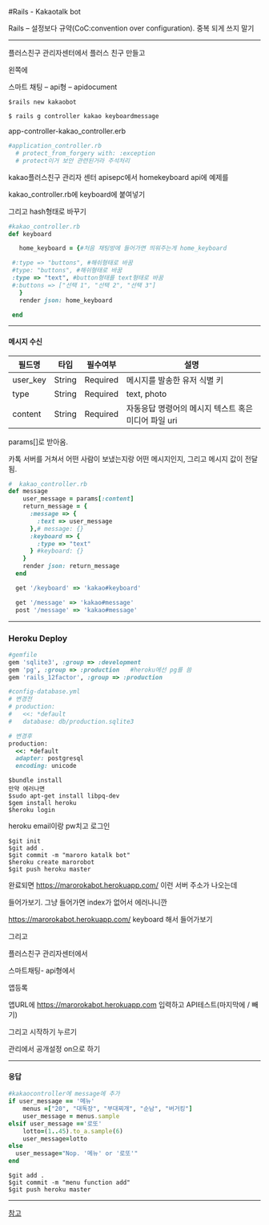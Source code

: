 #Rails - Kakaotalk bot

Rails – 설정보다 규약(CoC:convention over configuration). 중복 되게 쓰지 말기

---

 

플러스친구 관리자센터에서 플러스 친구 만들고

왼쪽에

스마트 채팅 – api형 – apidocument 

```console
$rails new kakaobot

$ rails g controller kakao keyboardmessage
```

app-controller-kakao_controller.erb

```ruby
#application_controller.rb   
  # protect_from_forgery with: :exception
  # protect이거 보안 관련된거라 주석처리
```



 

kakao플러스친구 관리자 센터 apisepc에서 homekeyboard api에 예제를

kakao_controller.rb에 keyboard에 붙여넣기

그리고 hash형태로 바꾸기 

 ```ruby 
#kakao_controller.rb
def keyboard

    home_keyboard = {#처음 채팅방에 들어가면 띄워주는게 home_keyboard

  #:type => "buttons", #해쉬형태로 바꿈
  #type: "buttons", #해쉬형태로 바꿈
  :type => "text", #button형태를 text형태로 바꿈
  #:buttons => ["선택 1", "선택 2", "선택 3"]
    }
    render json: home_keyboard

  end

 ```

---

#### 메시지 수신

| 필드명      | 타입     | 필수여부     | 설명                              |
| -------- | ------ | -------- | ------------------------------- |
| user_key | String | Required | 메시지를 발송한 유저 식별 키                |
| type     | String | Required | text, photo                     |
| content  | String | Required | 자동응답 명령어의 메시지 텍스트 혹은 미디어 파일 uri |

params[]로 받아옴. 

카톡 서버를 거쳐서 어떤 사람이 보냈는지랑 어떤 메시지인지, 그리고 메시지 값이 전달됨.

```ruby
#  kakao_controller.rb
def message
    user_message = params[:content]
    return_message = {
      :message => {
        :text => user_message
      },# message: {}
      :keyboard => {
        :type => "text"
      } #keyboard: {}
    }
    render json: return_message
  end
```

```ruby
  get '/keyboard' => 'kakao#keyboard'

  get '/message' => 'kakao#message'
  post '/message' => 'kakao#message'
```

---

### Heroku Deploy

```ruby
#gemfile
gem 'sqlite3', :group => :development
gem 'pg', :group => :production   #heroku에선 pg를 씀
gem 'rails_12factor', :group => :production
```

```ruby
#config-database.yml
# 변경전
# production:
#   <<: *default
#   database: db/production.sqlite3

# 변경후
production:
  <<: *default
  adapter: postgresql
  encoding: unicode

```



```console
$bundle install
만약 에러나면
$sudo apt-get install libpq-dev
$gem install heroku
$heroku login
```

heroku email이랑 pw치고 로그인

```console
$git init
$git add .
$git commit -m "maroro katalk bot"
$heroku create marorobot
$git push heroku master
```

완료되면 https://marorokabot.herokuapp.com/ 이런 서버 주소가 나오는데

들어가보기. 그냥 들어가면 index가 없어서 에러나니깐 

https://marorokabot.herokuapp.com/ keyboard 해서 들어가보기

그리고

플러스친구 관리자센터에서

스마트채팅- api형에서

앱등록

앱URL에 https://marorokabot.herokuapp.com 입력하고 API테스트(마지막에 / 빼기)

그리고 시작하기 누르기

관리에서 공개설정 on으로 하기

---

#### 응답

```ruby
#kakaocontroller에 message에 추가 
if user_message == '메뉴'
    menus =["20", "대독장", "부대찌개", "순남", "버거킹"]
    user_message = menus.sample
elsif user_message =='로또'
    lotto=(1..45).to_a.sample(6)
    user_message=lotto
else 
  user_message="Nop. '메뉴' or '로또'"
end
```
```console
$git add .
$git commit -m "menu function add"
$git push heroku master
```



---

[참고](https://github.com/och8808/kakao_bot_sample)


